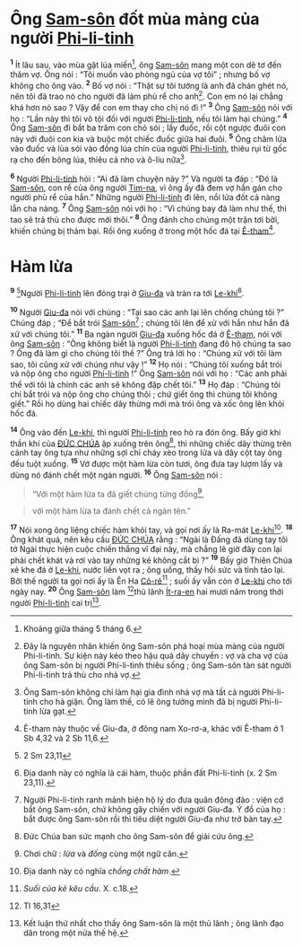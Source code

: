 # Ông [Sam-sôn]() đốt mùa màng của người [Phi-li-tinh]()
<sup><b>1</b></sup> Ít lâu sau, vào mùa gặt lúa miến[^1-c275fe22-1341-4e5b-b3d6-a12f6219d6fa], ông [Sam-sôn]() mang một con dê tơ đến thăm vợ. Ông nói : “Tôi muốn vào phòng ngủ của vợ tôi” ; nhưng bố vợ không cho ông vào. <sup><b>2</b></sup> Bố vợ nói : “Thật sự tôi tưởng là anh đã chán ghét nó, nên tôi đã trao nó cho người đã làm phù rể cho anh[^2-c275fe22-1341-4e5b-b3d6-a12f6219d6fa]. Con em nó lại chẳng khá hơn nó sao ? Vậy để con em thay cho chị nó đi !” <sup><b>3</b></sup> Ông [Sam-sôn]() nói với họ : “Lần này thì tôi vô tội đối với người [Phi-li-tinh](), nếu tôi làm hại chúng.” <sup><b>4</b></sup> Ông [Sam-sôn]() đi bắt ba trăm con chó sói ; lấy đuốc, rồi cột ngược đuôi con này với đuôi con kia và buộc một chiếc đuốc giữa hai đuôi. <sup><b>5</b></sup> Ông châm lửa vào đuốc và lùa sói vào đồng lúa chín của người [Phi-li-tinh](), thiêu rụi từ gốc rạ cho đến bông lúa, thiêu cả nho và ô-liu nữa[^3-c275fe22-1341-4e5b-b3d6-a12f6219d6fa].

<sup><b>6</b></sup> Người [Phi-li-tinh]() hỏi : “Ai đã làm chuyện này ?” Và người ta đáp : “Đó là [Sam-sôn](), con rể của ông người [Tim-na](), vì ông ấy đã đem vợ hắn gán cho người phù rể của hắn.” Những người [Phi-li-tinh]() đi lên, nổi lửa đốt cả nàng lẫn cha nàng. <sup><b>7</b></sup> Ông [Sam-sôn]() nói với họ : “Vì chúng bay đã làm như thế, thì tao sẽ trả thù cho được mới thôi.” <sup><b>8</b></sup> Ông đánh cho chúng một trận tơi bời, khiến chúng bị thảm bại. Rồi ông xuống ở trong một hốc đá tại [Ê-tham]()[^4-c275fe22-1341-4e5b-b3d6-a12f6219d6fa].


# Hàm lừa
<sup><b>9</b></sup> [^1@-c275fe22-1341-4e5b-b3d6-a12f6219d6fa]Người [Phi-li-tinh]() lên đóng trại ở [Giu-đa]() và tràn ra tới [Le-khi]()[^5-c275fe22-1341-4e5b-b3d6-a12f6219d6fa].

<sup><b>10</b></sup> Người [Giu-đa]() nói với chúng : “Tại sao các anh lại lên chống chúng tôi ?” Chúng đáp ; “Để bắt trói [Sam-sôn]()[^6-c275fe22-1341-4e5b-b3d6-a12f6219d6fa] ; chúng tôi lên để xử với hắn như hắn đã xử với chúng tôi.” <sup><b>11</b></sup> Ba ngàn người [Giu-đa]() xuống hốc đá ở [Ê-tham](), nói với ông [Sam-sôn]() : “Ông không biết là người [Phi-li-tinh]() đang đô hộ chúng ta sao ? Ông đã làm gì cho chúng tôi thế ?” Ông trả lời họ : “Chúng xử với tôi làm sao, tôi cũng xử với chúng như vậy !” <sup><b>12</b></sup> Họ nói : “Chúng tôi xuống bắt trói và nộp ông cho người [Phi-li-tinh]() !” Ông [Sam-sôn]() nói với họ : “Các anh phải thề với tôi là chính các anh sẽ không đập chết tôi.” <sup><b>13</b></sup> Họ đáp : “Chúng tôi chỉ bắt trói và nộp ông cho chúng thôi ; chứ giết ông thì chúng tôi không giết.” Rồi họ dùng hai chiếc dây thừng mới mà trói ông và xốc ông lên khỏi hốc đá.

<sup><b>14</b></sup> Ông vào đến [Le-khi](), thì người [Phi-li-tinh]() reo hò ra đón ông. Bấy giờ khi thần khí của [ĐỨC CHÚA]() ập xuống trên ông[^7-c275fe22-1341-4e5b-b3d6-a12f6219d6fa], thì những chiếc dây thừng trên cánh tay ông tựa như những sợi chỉ cháy xèo trong lửa và dây cột tay ông đều tuột xuống. <sup><b>15</b></sup> Vớ được một hàm lừa còn tươi, ông đưa tay lượm lấy và dùng nó đánh chết một ngàn người. <sup><b>16</b></sup> Ông [Sam-sôn]() nói :


> “Với một hàm lừa ta đã giết chúng từng đống[^8-c275fe22-1341-4e5b-b3d6-a12f6219d6fa],
>


> với một hàm lừa ta đánh chết cả ngàn tên.”
>

<sup><b>17</b></sup> Nói xong ông liệng chiếc hàm khỏi tay, và gọi nơi ấy là Ra-mát [Le-khi]()[^9-c275fe22-1341-4e5b-b3d6-a12f6219d6fa]. <sup><b>18</b></sup> Ông khát quá, nên kêu cầu [ĐỨC CHÚA]() rằng : “Ngài là Đấng đã dùng tay tôi tớ Ngài thực hiện cuộc chiến thắng vĩ đại này, mà chẳng lẽ giờ đây con lại phải chết khát và rơi vào tay những kẻ không cắt bì ?” <sup><b>19</b></sup> Bấy giờ Thiên Chúa xẻ khe đá ở [Le-khi](), nước liền vọt ra ; ông uống, thấy hồi sức và tỉnh táo lại. Bởi thế người ta gọi nơi ấy là Ên Ha [Cô-rê]()[^10-c275fe22-1341-4e5b-b3d6-a12f6219d6fa] ; suối ấy vẫn còn ở [Le-khi]() cho tới ngày nay. <sup><b>20</b></sup> Ông [Sam-sôn]() làm [^2@-c275fe22-1341-4e5b-b3d6-a12f6219d6fa]thủ lãnh [Ít-ra-en]() hai mươi năm trong thời người [Phi-li-tinh]() cai trị[^11-c275fe22-1341-4e5b-b3d6-a12f6219d6fa].

[^1-c275fe22-1341-4e5b-b3d6-a12f6219d6fa]: Khoảng giữa tháng 5 tháng 6.
[^2-c275fe22-1341-4e5b-b3d6-a12f6219d6fa]: Đây là nguyên nhân khiến ông Sam-sôn phá hoại mùa màng của người Phi-li-tinh. Sự kiện này kéo theo hậu quả dây chuyền : vợ và cha vợ của ông Sam-sôn bị người Phi-li-tinh thiêu sống ; ông Sam-sôn tàn sát người Phi-li-tinh trả thù cho nhà vợ.
[^3-c275fe22-1341-4e5b-b3d6-a12f6219d6fa]: Ông Sam-sôn không chỉ làm hại gia đình nhà vợ mà tất cả người Phi-li-tinh cho hả giận. Ông làm thế, có lẽ ông tưởng mình đã bị người Phi-li-tinh lừa gạt.
[^4-c275fe22-1341-4e5b-b3d6-a12f6219d6fa]: Ê-tham này thuộc về Giu-đa, ở đông nam Xo-rơ-a, khác với Ê-tham ở 1 Sb 4,32 và 2 Sb 11,6.
[^5-c275fe22-1341-4e5b-b3d6-a12f6219d6fa]: Địa danh này có nghĩa là cái hàm, thuộc phần đất Phi-li-tinh (x. 2 Sm 23,11).
[^6-c275fe22-1341-4e5b-b3d6-a12f6219d6fa]: Người Phi-li-tinh ranh mãnh biện hộ lý do đưa quân đông đảo : viện cớ bắt ông Sam-sôn, chứ không gây chiến với người Giu-đa. Ý đồ của họ : bắt được ông Sam-sôn rồi thì tiêu diệt người Giu-đa như trở bàn tay.
[^7-c275fe22-1341-4e5b-b3d6-a12f6219d6fa]: Đức Chúa ban sức mạnh cho ông Sam-sôn để giải cứu ông.
[^8-c275fe22-1341-4e5b-b3d6-a12f6219d6fa]: Chơi chữ : *lừa* và *đống* cùng một ngữ căn.
[^9-c275fe22-1341-4e5b-b3d6-a12f6219d6fa]: Địa danh này có nghĩa *chồng chất hàm*.
[^10-c275fe22-1341-4e5b-b3d6-a12f6219d6fa]: *Suối của kẻ kêu cầu*. X. c.18.
[^11-c275fe22-1341-4e5b-b3d6-a12f6219d6fa]: Kết luận thứ nhất cho thấy ông Sam-sôn là một thủ lãnh ; ông lãnh đạo dân trong một nửa thế hệ.
[^1@-c275fe22-1341-4e5b-b3d6-a12f6219d6fa]: 2 Sm 23,11
[^2@-c275fe22-1341-4e5b-b3d6-a12f6219d6fa]: Tl 16,31
